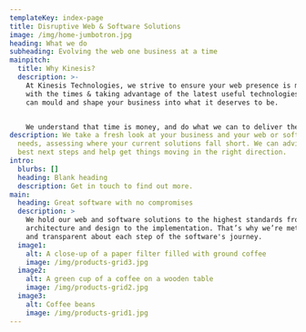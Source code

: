 ```yaml
---
templateKey: index-page
title: Disruptive Web & Software Solutions
image: /img/home-jumbotron.jpg
heading: What we do
subheading: Evolving the web one business at a time
mainpitch:
  title: Why Kinesis?
  description: >-
    At Kinesis Technologies, we strive to ensure your web presence is moving
    with the times & taking advantage of the latest useful technologies which
    can mould and shape your business into what it deserves to be.  


    We understand that time is money, and do what we can to deliver the best solutions in a timely fashion, while not only meeting but often beating expectations when it comes to functionality and performance.
description: We take a fresh look at your business and your web or software
  needs, assessing where your current solutions fall short. We can advise on the
  best next steps and help get things moving in the right direction.
intro:
  blurbs: []
  heading: Blank heading
  description: Get in touch to find out more.
main:
  heading: Great software with no compromises
  description: >
    We hold our web and software solutions to the highest standards from the
    architecture and design to the implementation. That’s why we’re meticulous
    and transparent about each step of the software's journey.
  image1:
    alt: A close-up of a paper filter filled with ground coffee
    image: /img/products-grid3.jpg
  image2:
    alt: A green cup of a coffee on a wooden table
    image: /img/products-grid2.jpg
  image3:
    alt: Coffee beans
    image: /img/products-grid1.jpg
---
```

